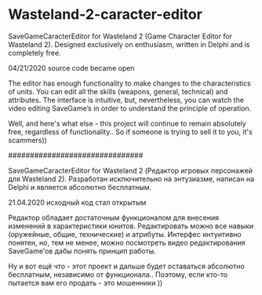 # Wasteland-2-caracter-editor

SaveGameCaracterEditor for Wasteland 2 (Game Character Editor for Wasteland 2).
Designed exclusively on enthusiasm, written in Delphi and is completely free.

04/21/2020 source code became open

The editor has enough functionality to make changes to the characteristics of units.
You can edit all the skills (weapons, general, technical) and attributes.
The interface is intuitive, but, nevertheless, you can watch the video editing SaveGame’s in order to understand the principle of operation.

Well, and here's what else - this project will continue to remain absolutely free, regardless of functionality..
So if someone is trying to sell it to you, it's scammers))

###############################

SaveGameCaracterEditor for Wasteland 2 (Редактор игровых персонажей для Wasteland 2).
Разработан исключительно на энтузиазме, написан на Delphi и является абсолютно бесплатным.

21.04.2020 исходный код стал открытым

Редактор обладает достаточным функционалом для внесения изменений в характеристики юнитов.
Редактировать можно все навыки (оружейные, общие, технические) и атрибуты. 
Интерфес интуитивно понятен, но, тем не менее, можно посмотреть видео редактирования SaveGame’ов дабы понять принцип работы.

Ну и вот ещё что - этот проект и дальше будет оставаться абсолютно бесплатным, независимо от функционала..
Поэтому, если кто-то пытается вам его продать - это мошенники ))
